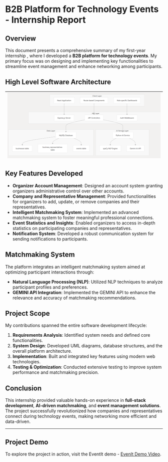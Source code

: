 # B2B Platform for Technology Events - Internship Report

## Overview
This document presents a comprehensive summary of my first-year internship , where I developed a **B2B platform for technology events**. My primary focus was on designing and implementing key functionalities to streamline event management and enhance networking among participants.

## High Level Software Architecture

|![Architecture](./systemArch.png)|
|:------------------------------------:|


## Key Features Developed
- **Organizer Account Management**: Designed an account system granting organizers administrative control over other accounts.
- **Company and Representative Management**: Provided functionalities for organizers to add, update, or remove companies and their representatives.
- **Intelligent Matchmaking System**: Implemented an advanced matchmaking system to foster meaningful professional connections.
- **Event Statistics and Insights**: Enabled organizers to access in-depth statistics on participating companies and representatives.
- **Notification System**: Developed a robust communication system for sending notifications to participants.

## Matchmaking System
The platform integrates an intelligent matchmaking system aimed at optimizing participant interactions through:
- **Natural Language Processing (NLP)**: Utilized NLP techniques to analyze participant profiles and preferences.
- **GEMINI API Integration**: Implemented the GEMINI API to enhance the relevance and accuracy of matchmaking recommendations.

## Project Scope
My contributions spanned the entire software development lifecycle:
1. **Requirements Analysis**: Identified system needs and defined core functionalities.
2. **System Design**: Developed UML diagrams, database structures, and the overall platform architecture.
3. **Implementation**: Built and integrated key features using modern web technologies.
4. **Testing & Optimization**: Conducted extensive testing to improve system performance and matchmaking precision.

## Conclusion
This internship provided valuable hands-on experience in **full-stack development**, **AI-driven matchmaking**, and **event management solutions**. The project successfully revolutionized how companies and representatives connect during technology events, making networking more efficient and data-driven.

---
## Project Demo
To explore the project in action, visit the EventIt demo - [EvenIt Demo Video](https://drive.google.com/file/d/1T_zguPbQmBWmJbPWdPR9n7nZEIrNGfWA/view?usp=sharing).
